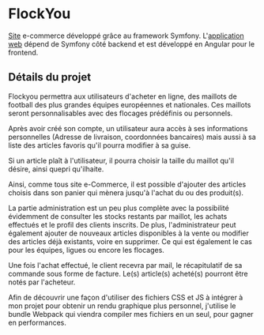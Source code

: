 # FlockYou
[Site](/website) e-commerce développé grâce au framework Symfony. L'[application web](/application) dépend de Symfony côté backend et est développé en Angular pour le frontend.

## Détails du projet
Flockyou permettra aux utilisateurs d'acheter en ligne, des maillots de football des plus grandes équipes européennes et nationales. Ces maillots seront personnalisables avec des flocages prédéfinis ou personnels.

Après avoir créé son compte, un utilisateur aura accès à ses informations personnelles (Adresse de livraison, coordonnées bancaires) mais aussi à sa liste des articles favoris qu'il pourra modifier à sa guise.

Si un article plaît à l'utilisateur, il pourra choisir la taille du maillot qu'il désire, ainsi quepri qu'ilhaite.

Ainsi, comme tous site e-Commerce, il est possible d'ajouter des articles choisis dans son panier qui mènera jusqu'à l'achat du ou des produit(s).

La partie administration est un peu plus complète avec la possibilité évidemment de consulter les stocks restants par maillot, les achats effectués et le profil des clients inscrits. De plus, l'administrateur peut également ajouter de nouveaux articles disponibles à la vente ou modifier des articles déjà existants, voire en supprimer. Ce qui est également le cas pour les équipes, ligues ou encore les flocages.

Une fois l'achat effectué, le client recevra par mail, le récapitulatif de sa commande sous forme de facture. Le(s) article(s) acheté(s) pourront être notés par l'acheteur.

Afin de découvrir une façon d'utiliser des fichiers CSS et JS à intégrer à mon projet pour obtenir un rendu graphique plus personnel, j'utilise le bundle Webpack qui viendra compiler mes fichiers en un seul, pour gagner en performances.
